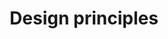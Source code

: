 ---
tags: false
layout: collection
title: Design principles
description: The values that guide the design of our service.
pagination:
  data: collections.design-principles
  reverse: true
  size: 50
permalink: "design-principles/{% if pagination.pageNumber > 0 %}page/{{ pagination.pageNumber + 1 }}{% endif %}/"
eleventyComputed:
  eleventyNavigation:
    key: "{{ title }}"
    excerpt: "{{ description }}"
    parent: home
---